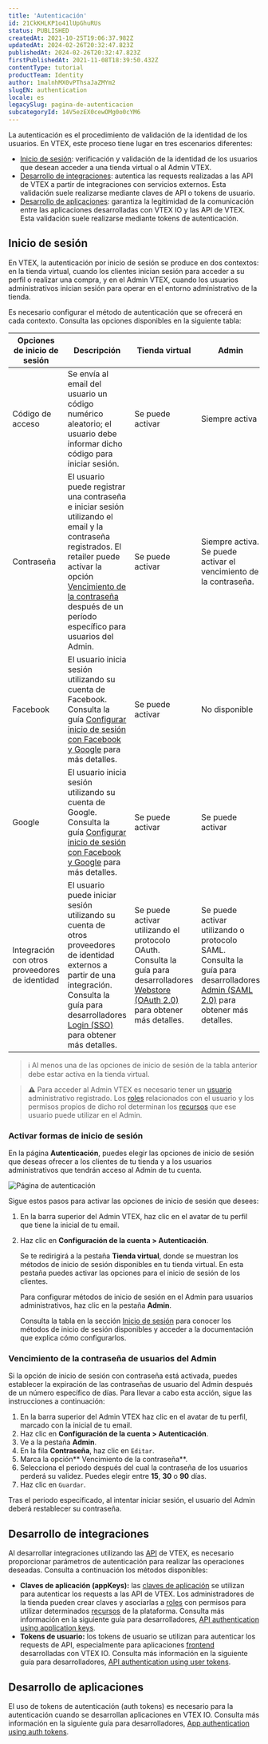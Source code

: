 ```yaml
---
title: 'Autenticación'
id: 21CkKHLKP1o41lUpGhuRUs
status: PUBLISHED
createdAt: 2021-10-25T19:06:37.982Z
updatedAt: 2024-02-26T20:32:47.823Z
publishedAt: 2024-02-26T20:32:47.823Z
firstPublishedAt: 2021-11-08T18:39:50.432Z
contentType: tutorial
productTeam: Identity
author: 1malnhMX0vPThsaJaZMYm2
slugEN: authentication
locale: es
legacySlug: pagina-de-autenticacion
subcategoryId: 14V5ezEX0cewOMg0o0cYM6
---
```


La autenticación es el procedimiento de validación de la identidad de los usuarios. En VTEX, este proceso tiene lugar en tres escenarios diferentes:

* [Inicio de sesión](#inicio-de-sesion): verificación y validación de la identidad de los usuarios que desean acceder a una tienda virtual o al Admin VTEX.
* [Desarrollo de integraciones](#desarollo-de-integraciones): autentica las requests realizadas a las API de VTEX a partir de integraciones con servicios externos. Esta validación suele realizarse mediante claves de API o tokens de usuario.
* [Desarrollo de aplicaciones](#desarollo-de-aplicaciones): garantiza la legitimidad de la comunicación entre las aplicaciones desarrolladas con VTEX IO y las API de VTEX. Esta validación suele realizarse mediante tokens de autenticación.

## Inicio de sesión

En VTEX, la autenticación por inicio de sesión se produce en dos contextos: en la tienda virtual, cuando los clientes inician sesión para acceder a su perfil o realizar una compra, y en el Admin VTEX, cuando los usuarios administrativos inician sesión para operar en el entorno administrativo de la tienda.

Es necesario configurar el método de autenticación que se ofrecerá en cada contexto. Consulta las opciones disponibles en la siguiente tabla:

| Opciones de inicio de sesión | Descripción | Tienda virtual | Admin |
|---|---|---|---|
| Código de acceso | Se envía al email del usuario un código numérico aleatorio; el usuario debe informar dicho código para iniciar sesión. | Se puede activar | Siempre activa |
| Contraseña | El usuario puede registrar una contraseña e iniciar sesión utilizando el email y la contraseña registrados. El retailer puede activar la opción [Vencimiento de la contraseña](#vencimiento-de-la-contrasena) después de un período específico para usuarios del Admin. | Se puede activar | Siempre activa. Se puede activar el vencimiento de la contraseña. |
| Facebook | El usuario inicia sesión utilizando su cuenta de Facebook. Consulta la guía [Configurar inicio de sesión con Facebook y Google](https://help.vtex.com/es/tutorial/configurar-login-com-facebook-e-google--tutorials_513) para más detalles. | Se puede activar | No disponible |
| Google | El usuario inicia sesión utilizando su cuenta de Google. Consulta la guía [Configurar inicio de sesión con Facebook y Google](https://help.vtex.com/es/tutorial/configurar-login-com-facebook-e-google--tutorials_513) para más detalles. | Se puede activar | Se puede activar |
| Integración con otros proveedores de identidad | El usuario puede iniciar sesión utilizando su cuenta de otros proveedores de identidad externos a partir de una integración. Consulta la guía para desarrolladores [Login (SSO)](https://developers.vtex.com/docs/guides/login-integration-guide) para obtener más detalles. | Se puede activar utilizando el protocolo OAuth.  Consulta la guía para desarrolladores [Webstore (OAuth 2.0)](https://developers.vtex.com/docs/guides/login-integration-guide-webstore-oauth2) para obtener más detalles. | Se puede activar utilizando o protocolo SAML. Consulta la guía para desarrolladores [Admin (SAML 2.0)](https://developers.vtex.com/docs/guides/login-integration-guide-admin-saml2) para obtener más detalles. |

>ℹ️ Al menos una de las opciones de inicio de sesión de la tabla anterior debe estar activa en la tienda virtual.

>⚠️ Para acceder al Admin VTEX es necesario tener un [usuario](https://help.vtex.com/es/tutorial/gestionar-usuarios--tutorials_512) administrativo registrado. Los [roles](https://help.vtex.com/es/tutorial/roles--7HKK5Uau2H6wxE1rH5oRbc) relacionados con el usuario y los permisos propios de dicho rol determinan los [recursos](https://help.vtex.com/es/tutorial/recursos-del-license-manager--3q6ztrC8YynQf6rdc6euk3) que ese usuario puede utilizar en el Admin.

### Activar formas de inicio de sesión

En la página **Autenticación**, puedes elegir las opciones de inicio de sesión que deseas ofrecer a los clientes de tu tienda y a los usuarios administrativos que tendrán acceso al Admin de tu cuenta.

![Página de autenticación](https://images.ctfassets.net/alneenqid6w5/6cbXmuu9GiTfuYnIsuFKQp/ed710d537b491e8a182de685fa8d0d97/Tela_de_Autentica____o_ES.png)

Sigue estos pasos para activar las opciones de inicio de sesión que desees:

1. En la barra superior del Admin VTEX, haz clic en el avatar de tu perfil que tiene la inicial de tu email.
2. Haz clic en **Configuración de la cuenta > Autenticación**.

    Se te redirigirá a la pestaña **Tienda virtual**, donde se muestran los métodos de inicio de sesión disponibles en tu tienda virtual. En esta pestaña puedes activar las opciones para el inicio de sesión de los clientes.

    Para configurar métodos de inicio de sesión en el Admin para usuarios administrativos, haz clic en la pestaña **Admin**.

    Consulta la tabla en la sección [Inicio de sesión](#inicio-de-sesion) para conocer los métodos de inicio de sesión disponibles y acceder a la documentación que explica cómo configurarlos.

### Vencimiento de la contraseña de usuarios del Admin

Si la opción de inicio de sesión con contraseña está activada, puedes establecer la expiración de las contraseñas de usuario del Admin después de un número específico de días. Para llevar a cabo esta acción, sigue las instrucciones a continuación:

1. En la barra superior del Admin VTEX haz clic en el avatar de tu perfil, marcado con la inicial de tu email.
2. Haz clic en **Configuración de la cuenta > Autenticación**.
3. Ve a la pestaña **Admin**.
4. En la fila **Contraseña**, haz clic en `Editar`.
5. Marca la opción** Vencimiento de la contraseña**.
6. Selecciona el periodo después del cual la contraseña de los usuarios perderá su validez. Puedes elegir entre **15**, **30** o **90** días.
7. Haz clic en `Guardar`.

Tras el periodo especificado, al intentar iniciar sesión, el usuario del Admin deberá restablecer su contraseña.

## Desarrollo de integraciones

Al desarrollar integraciones utilizando las [API](https://developers.vtex.com/docs/guides/getting-started) de VTEX, es necesario proporcionar parámetros de autenticación para realizar las operaciones deseadas. Consulta a continuación los métodos disponibles:

* **Claves de aplicación (appKeys):** las [claves de aplicación](https://help.vtex.com/es/tutorial/chaves-de-aplicacao--2iffYzlvvz4BDMr6WGUtet) se utilizan para autenticar los requests a las API de VTEX. Los administradores de la tienda pueden crear claves y asociarlas a [roles](https://help.vtex.com/es/tutorial/roles--7HKK5Uau2H6wxE1rH5oRbc) con permisos para utilizar determinados [recursos](https://help.vtex.com/es/tutorial/recursos-del-license-manager--3q6ztrC8YynQf6rdc6euk3) de la plataforma. Consulta más información en la siguiente guía para desarrolladores, [API authentication using application keys](https://developers.vtex.com/docs/guides/api-authentication-using-application-keys).
* **Tokens de usuario:** los tokens de usuario se utilizan para autenticar los requests de API, especialmente para aplicaciones [frontend](https://help.vtex.com/es/tracks/desarrollo-de-la-tienda--3fHF3GIjK8UugnQKIakpl9/5DTcawNjc5MovtD7HNqURl) desarrolladas con VTEX IO. Consulta más información en la siguiente guía para desarrolladores, [API authentication using user tokens](https://developers.vtex.com/docs/guides/api-authentication-using-user-tokens).

## Desarrollo de aplicaciones

El uso de tokens de autenticación (auth tokens) es necesario para la autenticación cuando se desarrollan aplicaciones en VTEX IO. Consulta más información en la siguiente guía para desarrolladores, [App authentication using auth tokens](https://developers.vtex.com/docs/guides/app-authentication-using-auth-tokens).
